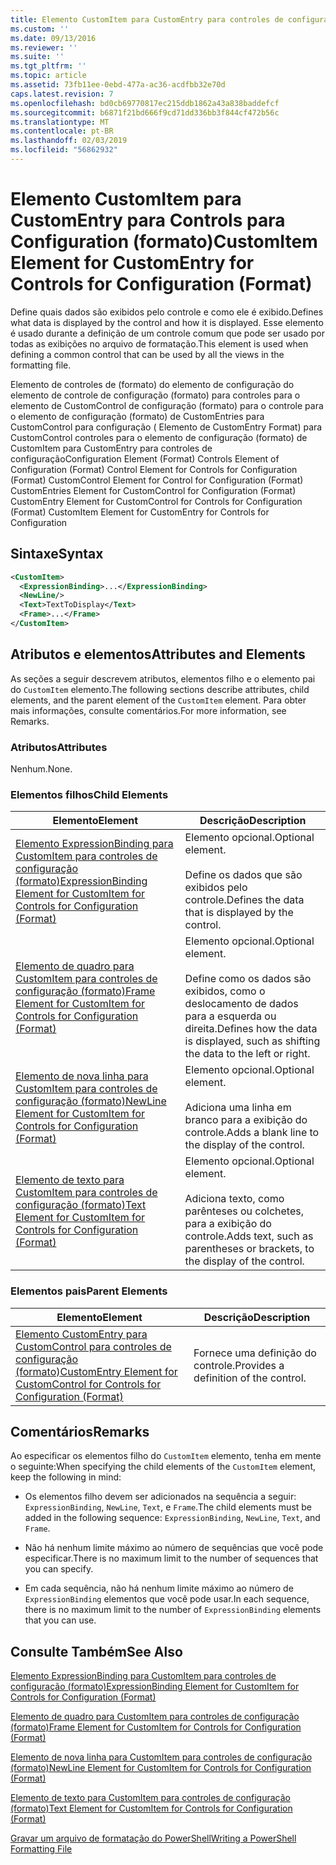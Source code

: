 ```yaml
---
title: Elemento CustomItem para CustomEntry para controles de configuração (formato) | Microsoft Docs
ms.custom: ''
ms.date: 09/13/2016
ms.reviewer: ''
ms.suite: ''
ms.tgt_pltfrm: ''
ms.topic: article
ms.assetid: 73fb11ee-0ebd-477a-ac36-acdfbb32e70d
caps.latest.revision: 7
ms.openlocfilehash: bd0cb69770817ec215ddb1862a43a838baddefcf
ms.sourcegitcommit: b6871f21bd666f9cd71dd336bb3f844cf472b56c
ms.translationtype: MT
ms.contentlocale: pt-BR
ms.lasthandoff: 02/03/2019
ms.locfileid: "56862932"
---
```

# <a name="customitem-element-for-customentry-for-controls-for-configuration-format"></a><span data-ttu-id="1bd1c-102">Elemento CustomItem para CustomEntry para Controls para Configuration (formato)</span><span class="sxs-lookup"><span data-stu-id="1bd1c-102">CustomItem Element for CustomEntry for Controls for Configuration (Format)</span></span>

<span data-ttu-id="1bd1c-103">Define quais dados são exibidos pelo controle e como ele é exibido.</span><span class="sxs-lookup"><span data-stu-id="1bd1c-103">Defines what data is displayed by the control and how it is displayed.</span></span> <span data-ttu-id="1bd1c-104">Esse elemento é usado durante a definição de um controle comum que pode ser usado por todas as exibições no arquivo de formatação.</span><span class="sxs-lookup"><span data-stu-id="1bd1c-104">This element is used when defining a common control that can be used by all the views in the formatting file.</span></span>

<span data-ttu-id="1bd1c-105">Elemento de controles de (formato) do elemento de configuração do elemento de controle de configuração (formato) para controles para o elemento de CustomControl de configuração (formato) para o controle para o elemento de configuração (formato) de CustomEntries para CustomControl para configuração ( Elemento de CustomEntry Format) para CustomControl controles para o elemento de configuração (formato) de CustomItem para CustomEntry para controles de configuração</span><span class="sxs-lookup"><span data-stu-id="1bd1c-105">Configuration Element (Format) Controls Element of Configuration (Format) Control Element for Controls for Configuration (Format) CustomControl Element for Control for Configuration (Format) CustomEntries Element for CustomControl for Configuration (Format) CustomEntry Element for CustomControl for Controls for Configuration (Format) CustomItem Element for CustomEntry for Controls for Configuration</span></span>

## <a name="syntax"></a><span data-ttu-id="1bd1c-106">Sintaxe</span><span class="sxs-lookup"><span data-stu-id="1bd1c-106">Syntax</span></span>

```xml
<CustomItem>
  <ExpressionBinding>...</ExpressionBinding>
  <NewLine/>
  <Text>TextToDisplay</Text>
  <Frame>...</Frame>
</CustomItem>
```

## <a name="attributes-and-elements"></a><span data-ttu-id="1bd1c-107">Atributos e elementos</span><span class="sxs-lookup"><span data-stu-id="1bd1c-107">Attributes and Elements</span></span>

<span data-ttu-id="1bd1c-108">As seções a seguir descrevem atributos, elementos filho e o elemento pai do `CustomItem` elemento.</span><span class="sxs-lookup"><span data-stu-id="1bd1c-108">The following sections describe attributes, child elements, and the parent element of the `CustomItem` element.</span></span> <span data-ttu-id="1bd1c-109">Para obter mais informações, consulte comentários.</span><span class="sxs-lookup"><span data-stu-id="1bd1c-109">For more information, see Remarks.</span></span>

### <a name="attributes"></a><span data-ttu-id="1bd1c-110">Atributos</span><span class="sxs-lookup"><span data-stu-id="1bd1c-110">Attributes</span></span>

<span data-ttu-id="1bd1c-111">Nenhum.</span><span class="sxs-lookup"><span data-stu-id="1bd1c-111">None.</span></span>

### <a name="child-elements"></a><span data-ttu-id="1bd1c-112">Elementos filhos</span><span class="sxs-lookup"><span data-stu-id="1bd1c-112">Child Elements</span></span>

|<span data-ttu-id="1bd1c-113">Elemento</span><span class="sxs-lookup"><span data-stu-id="1bd1c-113">Element</span></span>|<span data-ttu-id="1bd1c-114">Descrição</span><span class="sxs-lookup"><span data-stu-id="1bd1c-114">Description</span></span>|
|-------------|-----------------|
|[<span data-ttu-id="1bd1c-115">Elemento ExpressionBinding para CustomItem para controles de configuração (formato)</span><span class="sxs-lookup"><span data-stu-id="1bd1c-115">ExpressionBinding Element for CustomItem for Controls for Configuration (Format)</span></span>](./expressionbinding-element-for-customitem-for-controls-for-configuration-format.md)|<span data-ttu-id="1bd1c-116">Elemento opcional.</span><span class="sxs-lookup"><span data-stu-id="1bd1c-116">Optional element.</span></span><br /><br /> <span data-ttu-id="1bd1c-117">Define os dados que são exibidos pelo controle.</span><span class="sxs-lookup"><span data-stu-id="1bd1c-117">Defines the data that is displayed by the control.</span></span>|
|[<span data-ttu-id="1bd1c-118">Elemento de quadro para CustomItem para controles de configuração (formato)</span><span class="sxs-lookup"><span data-stu-id="1bd1c-118">Frame Element for CustomItem for Controls for Configuration (Format)</span></span>](./frame-element-for-customitem-for-controls-for-configuration-format.md)|<span data-ttu-id="1bd1c-119">Elemento opcional.</span><span class="sxs-lookup"><span data-stu-id="1bd1c-119">Optional element.</span></span><br /><br /> <span data-ttu-id="1bd1c-120">Define como os dados são exibidos, como o deslocamento de dados para a esquerda ou direita.</span><span class="sxs-lookup"><span data-stu-id="1bd1c-120">Defines how the data is displayed, such as shifting the data to the left or right.</span></span>|
|[<span data-ttu-id="1bd1c-121">Elemento de nova linha para CustomItem para controles de configuração (formato)</span><span class="sxs-lookup"><span data-stu-id="1bd1c-121">NewLine Element for CustomItem for Controls for Configuration (Format)</span></span>](./newline-element-for-customitem-for-controls-for-configuration-format.md)|<span data-ttu-id="1bd1c-122">Elemento opcional.</span><span class="sxs-lookup"><span data-stu-id="1bd1c-122">Optional element.</span></span><br /><br /> <span data-ttu-id="1bd1c-123">Adiciona uma linha em branco para a exibição do controle.</span><span class="sxs-lookup"><span data-stu-id="1bd1c-123">Adds a blank line to the display of the control.</span></span>|
|[<span data-ttu-id="1bd1c-124">Elemento de texto para CustomItem para controles de configuração (formato)</span><span class="sxs-lookup"><span data-stu-id="1bd1c-124">Text Element for CustomItem for Controls for Configuration (Format)</span></span>](./text-element-for-customitem-for-controls-for-configuration-format.md)|<span data-ttu-id="1bd1c-125">Elemento opcional.</span><span class="sxs-lookup"><span data-stu-id="1bd1c-125">Optional element.</span></span><br /><br /> <span data-ttu-id="1bd1c-126">Adiciona texto, como parênteses ou colchetes, para a exibição do controle.</span><span class="sxs-lookup"><span data-stu-id="1bd1c-126">Adds text, such as parentheses or brackets, to the display of the control.</span></span>|

### <a name="parent-elements"></a><span data-ttu-id="1bd1c-127">Elementos pais</span><span class="sxs-lookup"><span data-stu-id="1bd1c-127">Parent Elements</span></span>

|<span data-ttu-id="1bd1c-128">Elemento</span><span class="sxs-lookup"><span data-stu-id="1bd1c-128">Element</span></span>|<span data-ttu-id="1bd1c-129">Descrição</span><span class="sxs-lookup"><span data-stu-id="1bd1c-129">Description</span></span>|
|-------------|-----------------|
|[<span data-ttu-id="1bd1c-130">Elemento CustomEntry para CustomControl para controles de configuração (formato)</span><span class="sxs-lookup"><span data-stu-id="1bd1c-130">CustomEntry Element for CustomControl for Controls for Configuration (Format)</span></span>](./customentry-element-for-customcontrol-for-controls-for-configuration-format.md)|<span data-ttu-id="1bd1c-131">Fornece uma definição do controle.</span><span class="sxs-lookup"><span data-stu-id="1bd1c-131">Provides a definition of the control.</span></span>|

## <a name="remarks"></a><span data-ttu-id="1bd1c-132">Comentários</span><span class="sxs-lookup"><span data-stu-id="1bd1c-132">Remarks</span></span>

<span data-ttu-id="1bd1c-133">Ao especificar os elementos filho do `CustomItem` elemento, tenha em mente o seguinte:</span><span class="sxs-lookup"><span data-stu-id="1bd1c-133">When specifying the child elements of the `CustomItem` element, keep the following in mind:</span></span>

- <span data-ttu-id="1bd1c-134">Os elementos filho devem ser adicionados na sequência a seguir: `ExpressionBinding`, `NewLine`, `Text`, e `Frame`.</span><span class="sxs-lookup"><span data-stu-id="1bd1c-134">The child elements must be added in the following sequence: `ExpressionBinding`, `NewLine`, `Text`, and `Frame`.</span></span>

- <span data-ttu-id="1bd1c-135">Não há nenhum limite máximo ao número de sequências que você pode especificar.</span><span class="sxs-lookup"><span data-stu-id="1bd1c-135">There is no maximum limit to the number of sequences that you can specify.</span></span>

- <span data-ttu-id="1bd1c-136">Em cada sequência, não há nenhum limite máximo ao número de `ExpressionBinding` elementos que você pode usar.</span><span class="sxs-lookup"><span data-stu-id="1bd1c-136">In each sequence, there is no maximum limit to the number of `ExpressionBinding` elements that you can use.</span></span>

## <a name="see-also"></a><span data-ttu-id="1bd1c-137">Consulte Também</span><span class="sxs-lookup"><span data-stu-id="1bd1c-137">See Also</span></span>

[<span data-ttu-id="1bd1c-138">Elemento ExpressionBinding para CustomItem para controles de configuração (formato)</span><span class="sxs-lookup"><span data-stu-id="1bd1c-138">ExpressionBinding Element for CustomItem for Controls for Configuration (Format)</span></span>](./expressionbinding-element-for-customitem-for-controls-for-configuration-format.md)

[<span data-ttu-id="1bd1c-139">Elemento de quadro para CustomItem para controles de configuração (formato)</span><span class="sxs-lookup"><span data-stu-id="1bd1c-139">Frame Element for CustomItem for Controls for Configuration (Format)</span></span>](./frame-element-for-customitem-for-controls-for-configuration-format.md)

[<span data-ttu-id="1bd1c-140">Elemento de nova linha para CustomItem para controles de configuração (formato)</span><span class="sxs-lookup"><span data-stu-id="1bd1c-140">NewLine Element for CustomItem for Controls for Configuration (Format)</span></span>](./newline-element-for-customitem-for-controls-for-configuration-format.md)

[<span data-ttu-id="1bd1c-141">Elemento de texto para CustomItem para controles de configuração (formato)</span><span class="sxs-lookup"><span data-stu-id="1bd1c-141">Text Element for CustomItem for Controls for Configuration (Format)</span></span>](./text-element-for-customitem-for-controls-for-configuration-format.md)

[<span data-ttu-id="1bd1c-142">Gravar um arquivo de formatação do PowerShell</span><span class="sxs-lookup"><span data-stu-id="1bd1c-142">Writing a PowerShell Formatting File</span></span>](./writing-a-powershell-formatting-file.md)
